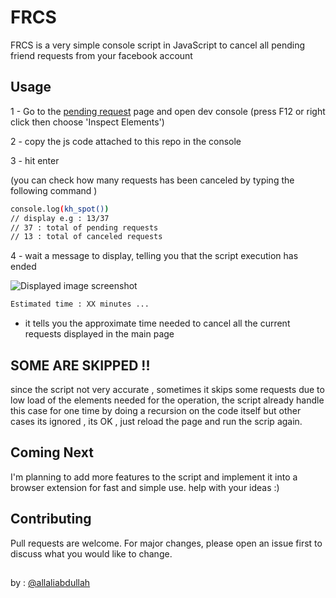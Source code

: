 # FRCS

FRCS is a very simple console script in JavaScript to cancel all pending friend requests from your facebook account

## Usage

1 - Go to the [pending request](https://web.facebook.com/friends/requests/?fcref=jwl&outgoing=1) page and open dev console (press F12 or right click then choose 'Inspect Elements')

2 - copy the js code attached to this repo in the console 

3 - hit enter

(you can check how many requests has been canceled by typing the following command )

```bash
console.log(kh_spot())
// display e.g : 13/37 
// 37 : total of pending requests
// 13 : total of canceled requests 
```


4 - wait a message to display, telling you that the script execution has ended

![Displayed image screenshot](https://i.ibb.co/47RZS1D/script-me.png)


```bash
Estimated time : XX minutes ...
```
* it tells you the approximate time needed to cancel all the current requests displayed in the main page

## SOME ARE SKIPPED !!
since the script not very accurate , sometimes it skips some requests due to low load of the elements needed for the operation, the script already handle this case for one time by doing a recursion on the code itself but other cases its ignored ,
its OK , just reload the page and run the scrip again.

## Coming Next
I'm planning to add more features to the script and implement it into a browser extension for fast and simple use.
help with your ideas :)

## Contributing
Pull requests are welcome. For major changes, please open an issue first to discuss what you would like to change.

##
by : [@allaliabdullah](https://twitter.com/AllaliAbdullah)
 
